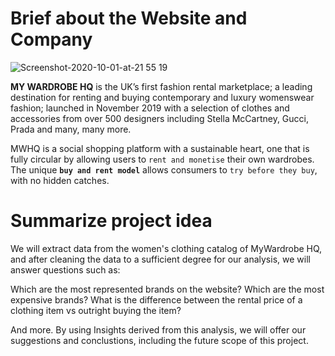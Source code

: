 # Brief about the Website and Company

![Screenshot-2020-10-01-at-21 55 19](https://user-images.githubusercontent.com/87995655/133165150-69ea7a3d-f3a9-4133-994a-550f8568a330.png)


**MY WARDROBE HQ** is the UK’s first fashion rental marketplace; a leading destination for renting and buying contemporary and luxury womenswear fashion; launched in November 2019 with a selection of clothes and accessories from over 500 designers including Stella McCartney, Gucci, Prada and many, many more.

MWHQ is a social shopping platform with a sustainable heart, one that is fully circular by allowing users to `rent and monetise` their own wardrobes. The unique **`buy and rent model`** allows consumers to `try before they buy`, with no hidden catches.


# Summarize project idea
We will extract data from the women's clothing catalog of MyWardrobe HQ, and after cleaning the data to a sufficient degree for our analysis, we will answer questions such as:

Which are the most represented brands on the website?
Which are the most expensive brands?
What is the difference between the rental price of a clothing item vs outright buying the item?


And more. By using Insights derived from this analysis, we will offer our suggestions and conclustions, including the future scope of this project.
